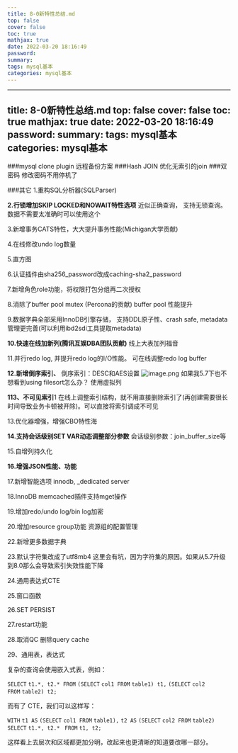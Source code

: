 ```yaml
---
title: 8-0新特性总结.md
top: false
cover: false
toc: true
mathjax: true
date: 2022-03-20 18:16:49
password:
summary:
tags: mysql基本
categories: mysql基本
---
```

---
title: 8-0新特性总结.md
top: false
cover: false
toc: true
mathjax: true
date: 2022-03-20 18:16:49
password:
summary:
tags: mysql基本
categories: mysql基本
---
###mysql clone plugin
远程备份方案
###Hash JOIN
优化无索引的join
###双密码
修改密码不用停机了

###其它
1.重构SQL分析器(SQLParser)

**2.行锁增加SKIP LOCKED和NOWAIT特性选项**
  近似正确查询，   支持无锁查询。数据不需要太准确时可以使用这个

3.新增事务CATS特性，大大提升事务性能(Michigan大学贡献)

4.在线修改undo log数量

5.直方图

6.认证插件由sha256_password改成caching-sha2_password

7.新增角色role功能，将权限打包分组再二次授权

8.消除了buffer pool mutex (Percona的贡献)
buffer pool 性能提升

9.数据字典全部采用InnoDB引擎存储， 支持DDL原子性、crash safe, metadata管理更完善(可以利用ibd2sdi工具提取metadata)

**10.快速在线加新列(腾讯互娱DBA团队贡献)**
     线上大表加列福音

11.并行redo log, 并提升redo log的I/O性能。 可在线调整redo log buffer

**12.新增倒序索引、**
倒序索引：DESC和AES设置
![image.png](https://upload-images.jianshu.io/upload_images/13965490-38717bf65f381b92.png?imageMogr2/auto-orient/strip%7CimageView2/2/w/1240)
如果我5.7下也不想看到using filesort怎么办？
使用虚拟列

**113、不可见索引**1
在线上调整索引结构，就不用直接删除索引了(再创建需要很长时间导致业务卡顿被开除)。可以直接将索引调成不可见

13.优化器增强，增强CBO特性海

**14.支持会话级别SET VAR动态调整部分参数**
会话级别参数：join_buffer_size等

15.自增列持久化

**16.增强JSON性能、功能**

17.新增智能选项 innodb, _dedicated server

18.InnoDB memcached插件支持mget操作

19.增加redo/undo log/bin log加密

20.增加resource group功能 
资源组的配置管理

22.新增更多数据字典

23.默认字符集改成了utf8mb4
这里会有坑，因为字符集的原因。如果从5.7升级到8.0那么会导致索引失效性能下降

24.通用表达式CTE

25.窗口函数

26.SET PERSIST

27.restart功能

28.取消QC
删除query cache

29、通用表，表达式

复杂的查询会使用嵌入式表，例如：

`SELECT` `t1.*, t2.* FROM`
`(SELECT` `col1 FROM` `table1) t1,`
`(SELECT` `col2 FROM` `table2) t2;`

而有了 CTE，我们可以这样写：

`WITH`
`t1 AS` `(SELECT` `col1 FROM` `table1),`
`t2 AS` `(SELECT` `col2 FROM` `table2)`
`SELECT` `t1.*, t2.* `
`FROM` `t1, t2;`

这样看上去层次和区域都更加分明，改起来也更清晰的知道要改哪一部分。
